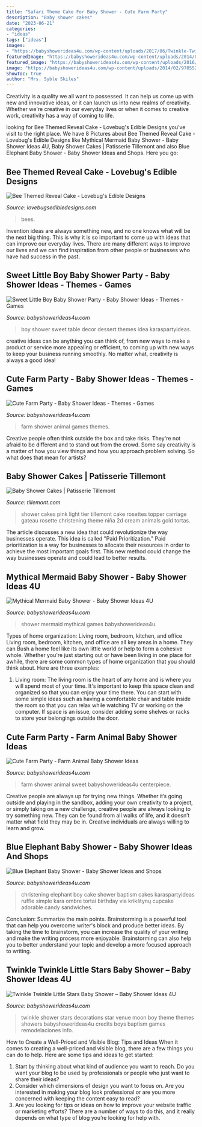 ```yaml
---
title: "Safari Theme Cake For Baby Shower - Cute Farm Party"
description: "Baby shower cakes"
date: "2023-06-21"
categories:
- "ideas"
tags: ["ideas"]
images:
- "https://babyshowerideas4u.com/wp-content/uploads/2017/06/Twinkle-Twinkle-Little-Stars-Shower-Venue-600x800.jpg"
featuredImage: "https://babyshowerideas4u.com/wp-content/uploads/2014/07/IMG_1986-2E-682x1024.jpg"
featured_image: "https://babyshowerideas4u.com/wp-content/uploads/2016/06/Mythical-Mermaid-Baby-Shower-Guest-Seating.jpg"
image: "https://babyshowerideas4u.com/wp-content/uploads/2014/02/970552_269031876570197_1274620051_n_600x9071.jpg"
ShowToc: true
author: "Mrs. Syble Skiles"
---
```



Creativity is a quality we all want to possessed. It can help us come up with new and innovative ideas, or it can launch us into new realms of creativity. Whether we're creative in our everyday lives or when it comes to creative work, creativity has a way of coming to life.

	

		
looking for Bee Themed Reveal Cake - Lovebug&#039;s Edible Designs you've visit to the right place. We have 8 Pictures about Bee Themed Reveal Cake - Lovebug&#039;s Edible Designs like Mythical Mermaid Baby Shower - Baby Shower Ideas 4U, Baby Shower Cakes | Patisserie Tillemont and also Blue Elephant Baby Shower - Baby Shower Ideas and Shops. Here you go:
		
    
## Bee Themed Reveal Cake - Lovebug&#039;s Edible Designs

<img loading=lazy src="http://www.lovebugsedibledesigns.com/wp-content/uploads/2017/02/Baby-Shower-Cake-Bees-2.jpg" onerror="this.onerror=null;this.src='https://tse1.mm.bing.net/th?id=OIP.E9-x3B-KCEK_k2vuKCerBAHaJ4&amp;pid=15.1';" alt="Bee Themed Reveal Cake - Lovebug&#039;s Edible Designs">

_Source: lovebugsedibledesigns.com_

>bees. 

	

Invention ideas are always something new, and no one knows what will be the next big thing. This is why it is so important to come up with ideas that can improve our everyday lives. There are many different ways to improve our lives and we can find inspiration from other people or businesses who have had success in the past.

    
## Sweet Little Boy Baby Shower Party - Baby Shower Ideas - Themes - Games

<img loading=lazy src="http://babyshowerideas4u.com/wp-content/uploads/2014/01/boy-7.jpg" onerror="this.onerror=null;this.src='https://tse2.mm.bing.net/th?id=OIP.MVWj2NpwcX1uJgAKscvu1QHaLH&amp;pid=15.1';" alt="Sweet Little Boy Baby Shower Party - Baby Shower Ideas - Themes - Games">

_Source: babyshowerideas4u.com_

>boy shower sweet table decor dessert themes idea karaspartyideas. 

	

creative ideas can be anything you can think of, from new ways to make a product or service more appealing or efficient, to coming up with new ways to keep your business running smoothly. No matter what, creativity is always a good idea!

    
## Cute Farm Party - Baby Shower Ideas - Themes - Games

<img loading=lazy src="http://www.babyshowerideas4u.com/wp-content/uploads/2014/07/IMG_2088-2E-746x1024.jpg" onerror="this.onerror=null;this.src='https://tse2.mm.bing.net/th?id=OIP.OERdGWGRqkGAYeRCyUt5lQHaKK&amp;pid=15.1';" alt="Cute Farm Party - Baby Shower Ideas - Themes - Games">

_Source: babyshowerideas4u.com_

>farm shower animal games themes. 

	

Creative people often think outside the box and take risks. They're not afraid to be different and to stand out from the crowd. Some say creativity is a matter of how you view things and how you approach problem solving. So what does that mean for artists?

    
## Baby Shower Cakes | Patisserie Tillemont

<img loading=lazy src="http://www.tillemont.com/wp-content/uploads/photo-gallery-plugin/photo-gallery/import/baby_shower_cakes-light_pink_rosettes.jpg" onerror="this.onerror=null;this.src='https://tse4.mm.bing.net/th?id=OIP.IzfcO9_95KznK9TGjo2CkQHaLG&amp;pid=15.1';" alt="Baby Shower Cakes | Patisserie Tillemont">

_Source: tillemont.com_

>shower cakes pink light tier tillemont cake rosettes topper carriage gateau rosette christening theme niña 2d cream animals gold tortas. 

	

The article discusses a new idea that could revolutionize the way businesses operate. This idea is called "Paid Prioritization." Paid prioritization is a way for businesses to allocate their resources in order to achieve the most important goals first. This new method could change the way businesses operate and could lead to better results.

    
## Mythical Mermaid Baby Shower - Baby Shower Ideas 4U

<img loading=lazy src="https://babyshowerideas4u.com/wp-content/uploads/2016/06/Mythical-Mermaid-Baby-Shower-Guest-Seating.jpg" onerror="this.onerror=null;this.src='https://tse2.mm.bing.net/th?id=OIP.OAEAXlPq3mFtBHPBhCIetgHaKP&amp;pid=15.1';" alt="Mythical Mermaid Baby Shower - Baby Shower Ideas 4U">

_Source: babyshowerideas4u.com_

>shower mermaid mythical games babyshowerideas4u. 

	

Types of home organization: Living room, bedroom, kitchen, and office
Living room, bedroom, kitchen, and office are all key areas in a home. They can Bush a home feel like its own little world or help to form a cohesive whole. Whether you're just starting out or have been living in one place for awhile, there are some common types of home organization that you should think about. Here are three examples:
1. Living room: The living room is the heart of any home and is where you will spend most of your time. It's important to keep this space clean and organized so that you can enjoy your time there. You can start with some simple ideas such as having a comfortable chair and table inside the room so that you can relax while watching TV or working on the computer. If space is an issue, consider adding some shelves or racks to store your belongings outside the door.


    
## Cute Farm Party - Farm Animal Baby Shower Ideas

<img loading=lazy src="https://babyshowerideas4u.com/wp-content/uploads/2014/07/IMG_1986-2E-682x1024.jpg" onerror="this.onerror=null;this.src='https://tse3.mm.bing.net/th?id=OIP.f0vj9p9bol5nSjUTvbix1wHaLH&amp;pid=15.1';" alt="Cute Farm Party - Farm Animal Baby Shower Ideas">

_Source: babyshowerideas4u.com_

>farm shower animal sweet babyshowerideas4u centerpiece. 

	

Creative people are always up for trying new things. Whether it’s going outside and playing in the sandbox, adding your own creativity to a project, or simply taking on a new challenge, creative people are always looking to try something new. They can be found from all walks of life, and it doesn’t matter what field they may be in. Creative individuals are always willing to learn and grow.

    
## Blue Elephant Baby Shower - Baby Shower Ideas And Shops

<img loading=lazy src="https://babyshowerideas4u.com/wp-content/uploads/2014/02/970552_269031876570197_1274620051_n_600x9071.jpg" onerror="this.onerror=null;this.src='https://tse3.mm.bing.net/th?id=OIP.s0owTJfVh2xzLpeQVEmQFgHaLM&amp;pid=15.1';" alt="Blue Elephant Baby Shower - Baby Shower Ideas and Shops">

_Source: babyshowerideas4u.com_

>christening elephant boy cake shower baptism cakes karaspartyideas ruffle simple kara ombre tortai birthday via krikštynų cupcake adorable candy sandwiches. 

	

Conclusion: Summarize the main points.
Brainstorming is a powerful tool that can help you overcome writer's block and produce better ideas. By taking the time to brainstorm, you can increase the quality of your writing and make the writing process more enjoyable. Brainstorming can also help you to better understand your topic and develop a more focused approach to writing.

    
## Twinkle Twinkle Little Stars Baby Shower – Baby Shower Ideas 4U

<img loading=lazy src="https://babyshowerideas4u.com/wp-content/uploads/2017/06/Twinkle-Twinkle-Little-Stars-Shower-Venue-600x800.jpg" onerror="this.onerror=null;this.src='https://tse2.mm.bing.net/th?id=OIP.GX8yNNk4enp8zcdWVkZGDQHaJ4&amp;pid=15.1';" alt="Twinkle Twinkle Little Stars Baby Shower – Baby Shower Ideas 4U">

_Source: babyshowerideas4u.com_

>twinkle shower stars decorations star venue moon boy theme themes showers babyshowerideas4u credits boys baptism games remodelaciones info. 

	

How to Create a Well-Priced and Visible Blog: Tips and Ideas
When it comes to creating a well-priced and visible blog, there are a few things you can do to help. Here are some tips and ideas to get started: 
1. Start by thinking about what kind of audience you want to reach. Do you want your blog to be used by professionals or people who just want to share their ideas? 
2. Consider which dimensions of design you want to focus on. Are you interested in making your blog look professional or are you more concerned with keeping the content easy to read? 
3. Are you looking for tips or ideas on how to improve your website traffic or marketing efforts? There are a number of ways to do this, and it really depends on what type of blog you’re looking for help with. 

